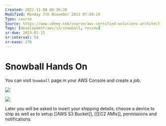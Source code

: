 ```yaml
---
Created: 2022-11-08 08:36:20
Modified: Monday 7th November 2022 07:09:16
Type: course
Source: https://www.udemy.com/course/aws-certified-solutions-architect-associate-saa-c01/?xref=E0Aed11STH4LPUQvCz0GJFABTmM=
Tags: [development/aws/s3/snowball, review]
sr-due: 2023-01-15
sr-interval: 54
sr-ease: 270
---
```


# Snowball Hands On

You can visit `Snowball` page in your AWS Console and create a job.

![](2019-12-31-08-59-28.png)

![](2019-12-31-09-00-10.png)

Later you will be asked to insert your shipping details, choose a device to ship as well as to setup [[AWS S3 Bucket]], [[EC2 AMIs]], permissions and notifications.